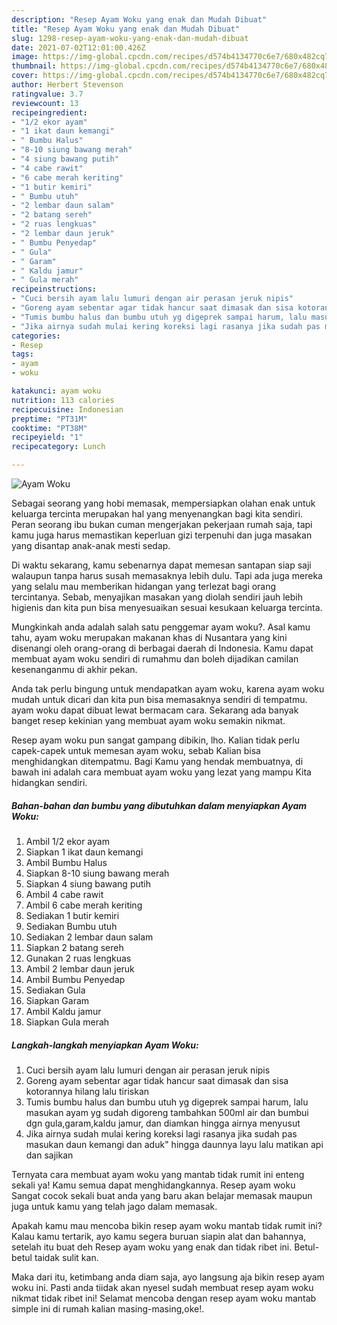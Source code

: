 ```yaml
---
description: "Resep Ayam Woku yang enak dan Mudah Dibuat"
title: "Resep Ayam Woku yang enak dan Mudah Dibuat"
slug: 1298-resep-ayam-woku-yang-enak-dan-mudah-dibuat
date: 2021-07-02T12:01:00.426Z
image: https://img-global.cpcdn.com/recipes/d574b4134770c6e7/680x482cq70/ayam-woku-foto-resep-utama.jpg
thumbnail: https://img-global.cpcdn.com/recipes/d574b4134770c6e7/680x482cq70/ayam-woku-foto-resep-utama.jpg
cover: https://img-global.cpcdn.com/recipes/d574b4134770c6e7/680x482cq70/ayam-woku-foto-resep-utama.jpg
author: Herbert Stevenson
ratingvalue: 3.7
reviewcount: 13
recipeingredient:
- "1/2 ekor ayam"
- "1 ikat daun kemangi"
- " Bumbu Halus"
- "8-10 siung bawang merah"
- "4 siung bawang putih"
- "4 cabe rawit"
- "6 cabe merah keriting"
- "1 butir kemiri"
- " Bumbu utuh"
- "2 lembar daun salam"
- "2 batang sereh"
- "2 ruas lengkuas"
- "2 lembar daun jeruk"
- " Bumbu Penyedap"
- " Gula"
- " Garam"
- " Kaldu jamur"
- " Gula merah"
recipeinstructions:
- "Cuci bersih ayam lalu lumuri dengan air perasan jeruk nipis"
- "Goreng ayam sebentar agar tidak hancur saat dimasak dan sisa kotorannya hilang lalu tiriskan"
- "Tumis bumbu halus dan bumbu utuh yg digeprek sampai harum, lalu masukan ayam yg sudah digoreng tambahkan 500ml air dan bumbui dgn gula,garam,kaldu jamur, dan diamkan hingga airnya menyusut"
- "Jika airnya sudah mulai kering koreksi lagi rasanya jika sudah pas masukan daun kemangi dan aduk&#34; hingga daunnya layu lalu matikan api dan sajikan"
categories:
- Resep
tags:
- ayam
- woku

katakunci: ayam woku 
nutrition: 113 calories
recipecuisine: Indonesian
preptime: "PT31M"
cooktime: "PT38M"
recipeyield: "1"
recipecategory: Lunch

---
```



![Ayam Woku](https://img-global.cpcdn.com/recipes/d574b4134770c6e7/680x482cq70/ayam-woku-foto-resep-utama.jpg)

Sebagai seorang yang hobi memasak, mempersiapkan olahan enak untuk keluarga tercinta merupakan hal yang menyenangkan bagi kita sendiri. Peran seorang ibu bukan cuman mengerjakan pekerjaan rumah saja, tapi kamu juga harus memastikan keperluan gizi terpenuhi dan juga masakan yang disantap anak-anak mesti sedap.

Di waktu  sekarang, kamu sebenarnya dapat memesan santapan siap saji walaupun tanpa harus susah memasaknya lebih dulu. Tapi ada juga mereka yang selalu mau memberikan hidangan yang terlezat bagi orang tercintanya. Sebab, menyajikan masakan yang diolah sendiri jauh lebih higienis dan kita pun bisa menyesuaikan sesuai kesukaan keluarga tercinta. 



Mungkinkah anda adalah salah satu penggemar ayam woku?. Asal kamu tahu, ayam woku merupakan makanan khas di Nusantara yang kini disenangi oleh orang-orang di berbagai daerah di Indonesia. Kamu dapat membuat ayam woku sendiri di rumahmu dan boleh dijadikan camilan kesenanganmu di akhir pekan.

Anda tak perlu bingung untuk mendapatkan ayam woku, karena ayam woku mudah untuk dicari dan kita pun bisa memasaknya sendiri di tempatmu. ayam woku dapat dibuat lewat bermacam cara. Sekarang ada banyak banget resep kekinian yang membuat ayam woku semakin nikmat.

Resep ayam woku pun sangat gampang dibikin, lho. Kalian tidak perlu capek-capek untuk memesan ayam woku, sebab Kalian bisa menghidangkan ditempatmu. Bagi Kamu yang hendak membuatnya, di bawah ini adalah cara membuat ayam woku yang lezat yang mampu Kita hidangkan sendiri.

<!--inarticleads1-->

##### Bahan-bahan dan bumbu yang dibutuhkan dalam menyiapkan Ayam Woku:

1. Ambil 1/2 ekor ayam
1. Siapkan 1 ikat daun kemangi
1. Ambil  Bumbu Halus
1. Siapkan 8-10 siung bawang merah
1. Siapkan 4 siung bawang putih
1. Ambil 4 cabe rawit
1. Ambil 6 cabe merah keriting
1. Sediakan 1 butir kemiri
1. Sediakan  Bumbu utuh
1. Sediakan 2 lembar daun salam
1. Siapkan 2 batang sereh
1. Gunakan 2 ruas lengkuas
1. Ambil 2 lembar daun jeruk
1. Ambil  Bumbu Penyedap
1. Sediakan  Gula
1. Siapkan  Garam
1. Ambil  Kaldu jamur
1. Siapkan  Gula merah




<!--inarticleads2-->

##### Langkah-langkah menyiapkan Ayam Woku:

1. Cuci bersih ayam lalu lumuri dengan air perasan jeruk nipis
1. Goreng ayam sebentar agar tidak hancur saat dimasak dan sisa kotorannya hilang lalu tiriskan
1. Tumis bumbu halus dan bumbu utuh yg digeprek sampai harum, lalu masukan ayam yg sudah digoreng tambahkan 500ml air dan bumbui dgn gula,garam,kaldu jamur, dan diamkan hingga airnya menyusut
1. Jika airnya sudah mulai kering koreksi lagi rasanya jika sudah pas masukan daun kemangi dan aduk&#34; hingga daunnya layu lalu matikan api dan sajikan




Ternyata cara membuat ayam woku yang mantab tidak rumit ini enteng sekali ya! Kamu semua dapat menghidangkannya. Resep ayam woku Sangat cocok sekali buat anda yang baru akan belajar memasak maupun juga untuk kamu yang telah jago dalam memasak.

Apakah kamu mau mencoba bikin resep ayam woku mantab tidak rumit ini? Kalau kamu tertarik, ayo kamu segera buruan siapin alat dan bahannya, setelah itu buat deh Resep ayam woku yang enak dan tidak ribet ini. Betul-betul taidak sulit kan. 

Maka dari itu, ketimbang anda diam saja, ayo langsung aja bikin resep ayam woku ini. Pasti anda tiidak akan nyesel sudah membuat resep ayam woku nikmat tidak ribet ini! Selamat mencoba dengan resep ayam woku mantab simple ini di rumah kalian masing-masing,oke!.

